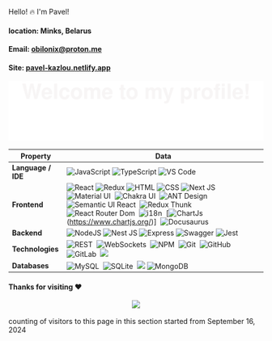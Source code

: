 ﻿Hello! :fire: I'm Pavel!
#### location: Minks, Belarus
#### Email: obilonix@proton.me
#### Site: [pavel-kazlou.netlify.app](https://pavel-kazlou.netlify.app)

![](assets/welcome.svg)


| Property           | Data                                                                                                                                                                                                                                                                                                                                                                                                                                                                                                                                                                                                                                                                                                                                                                                                                                                                                                                                                                                                                                                                                                                                   |
| ------------------ | -------------------------------------------------------------------------------------------------------------------------------------------------------------------------------------------------------------------------------------------------------------------------------------------------------------------------------------------------------------------------------------------------------------------------------------------------------------------------------------------------------------------------------------------------------------------------------------------------------------------------------------------------------------------------------------------------------------------------------------------------------------------------------------------------------------------------------------------------------------------------------------------------------------------------------------------------------------------------------------------------------------------------------------------------------------------------------------------------------------------------------------- |
| **Language / IDE** | ![JavaScript](https://img.shields.io/badge/JavaScript-orange?logo=javascript&logoColor=white) ![TypeScript](https://img.shields.io/badge/TypeScript-blue?logo=typescript&logoColor=white) ![VS Code](https://img.shields.io/badge/-VS_Code-007ACC?style=flat-square&logo=visual-studio-code&logoColor=white)                                                                                                                                                                                                                                                                                                                                                                                                                                                                                                                                                                                                                                                                      |
| **Frontend**       | ![React](https://img.shields.io/badge/React-blue?logo=react&logoColor=white) ![Redux](https://img.shields.io/badge/Redux-blue?logo=redux&logoColor=white) ![HTML](https://img.shields.io/badge/HTML-gray?logo=html5&logoColor=white) ![CSS](https://img.shields.io/badge/CSS-yellow?logo=css3&logoColor=white) ![Next JS](https://img.shields.io/badge/Next%20JS-violet?logo=nextjs&logoColor=white)&nbsp; ![Material UI](https://img.shields.io/badge/Material%20UI-blue?logo=material-ui&logoColor=red)&nbsp; ![Chakra UI](https://img.shields.io/badge/Chakra%20UI-violet?logo=lib&logoColor=red)&nbsp; ![ANT Design](https://img.shields.io/badge/ANT%20Design-midnightblue?logo=lib&logoColor=white)&nbsp; ![Semantic UI React](https://img.shields.io/badge/Semantic%20UI%20React-turquoise?logo=lib&logoColor=white)&nbsp; ![Redux Thunk](https://img.shields.io/badge/Redux%20Thunk-Redux%20Saga-steelblue)&nbsp; ![React Router Dom](https://img.shields.io/badge/React%20Router%20Dom-orange)&nbsp; ![i18n](https://img.shields.io/badge/i18n-red?logo=lib&logoColor=white)&nbsp; [![ChartJs](https://img.shields.io/badge/ChartJs-burlywood?logo=i18n&logoColor=white)(https://www.chartjs.org/)]&nbsp; ![Docusaurus](https://img.shields.io/badge/Docusaurus-green?logo=Docusaurus&logoColor=white)&nbsp;|
| **Backend**        | ![NodeJS](https://img.shields.io/badge/Node%20JS-green?logo=node&logoColor=white) ![Nest JS](https://img.shields.io/badge/Nest%20JS-white?logo=nestjs&logoColor=red) ![Express](https://img.shields.io/badge/Express-white) ![Swagger](https://img.shields.io/badge/Swagger-MediumSpringGreen?logo=swagger&logoColor=white) ![Jest](https://img.shields.io/badge/Jest-white?logo=jest&logoColor=red) |
| **Technologies**       | ![REST](https://img.shields.io/badge/REST%20API-black?logo=restapi&logoColor=white)&nbsp; ![WebSockets](https://img.shields.io/badge/WebSockets-orange?logo=restapi&logoColor=white)&nbsp; ![NPM](https://img.shields.io/badge/npm-purple?logo=npm&logoColor=white)&nbsp; ![Git](https://img.shields.io/badge/-Git-004400?style=flat&logo=git)&nbsp; ![GitHub](https://img.shields.io/badge/-GitHub-444444?style=flat&logo=github)&nbsp; ![GitLab](https://img.shields.io/badge/-GitLab-444444?style=flat&logo=GitLab)&nbsp; [![](https://img.shields.io/badge/-Docker-2496ED?style=flat-square&logo=docker&logoColor=white)](https://www.docker.com) |
| **Databases**         | ![MySQL](https://img.shields.io/badge/-MySQL-444444?style=flat&logo=MySQL)&nbsp; ![SQLite](https://img.shields.io/badge/-SQLite-444444?style=flat&logo=SQLite)&nbsp; [![](https://img.shields.io/badge/-PostgreSQL-336791?style=flat-square&logo=postgresql&logoColor=white)](https://www.postgresql.org) ![MongoDB](https://img.shields.io/badge/MongoDB-green?logo=mongodb&logoColor=white) |

#### Thanks for visiting :heart:

<p align="center"> 
<img src="https://profile-counter.glitch.me/PAvelkv94/count.svg">  

counting of visitors to this page in this section started from September 16, 2024

